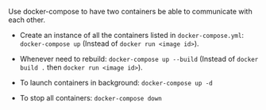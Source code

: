 Use docker-compose to have two containers be able to communicate with each other.

- Create an instance of all the containers listed in ```docker-compose.yml```:
```docker-compose up```
(Instead of ```docker run <image id>```).

- Whenever need to rebuild:
```docker-compose up --build```
(Instead of ```docker build .``` then ```docker run <image id>```).

- To launch containers in background:
```docker-compose up -d```

- To stop all containers:
```docker-compose down```
